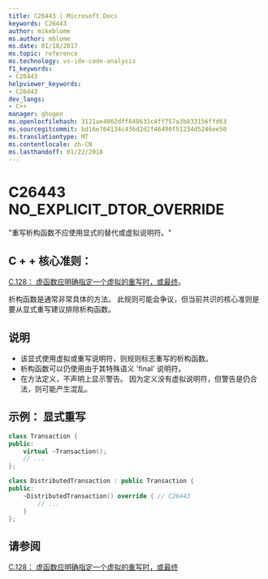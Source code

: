 ```yaml
---
title: C26443 | Microsoft Docs
keywords: C26443
author: mikeblome
ms.author: mblome
ms.date: 01/18/2017
ms.topic: reference
ms.technology: vs-ide-code-analysis
f1_keywords:
- C26443
helpviewer_keywords:
- C26443
dev_langs:
- C++
manager: ghogen
ms.openlocfilehash: 3121ae4062dff848631c4ff757a3b833156ffd63
ms.sourcegitcommit: bd16e764134c436d2d2f46490f51234d5246ee50
ms.translationtype: MT
ms.contentlocale: zh-CN
ms.lasthandoff: 01/22/2018
---
```

# <a name="c26443-noexplicitdtoroverride"></a>C26443 NO_EXPLICIT_DTOR_OVERRIDE

"重写析构函数不应使用显式的替代或虚拟说明符。"

## <a name="c-core-guidelines"></a>C + + 核心准则：

[C.128： 虚函数应明确指定一个虚拟的重写时，或最终](https://github.com/isocpp/CppCoreGuidelines/blob/master/CppCoreGuidelines.md)。

析构函数是通常非常具体的方法。 此规则可能会争议，但当前共识的核心准则是要从显式重写建议排除析构函数。

## <a name="notes"></a>说明

- 该显式使用虚拟或重写说明符，则规则标志重写的析构函数。
- 析构函数可以仍使用由于其特殊语义 'final' 说明符。
- 在方法定义，不声明上显示警告。 因为定义没有虚拟说明符，但警告是仍合法，则可能产生混乱。

## <a name="example-explicit-override"></a>示例： 显式重写

```cpp
class Transaction {
public:
    virtual ~Transaction();
    // ...
};

class DistributedTransaction : public Transaction {
public:
    ~DistributedTransaction() override { // C26443
        // ...
    }
};
```

## <a name="see-also"></a>请参阅

[C.128： 虚函数应明确指定一个虚拟的重写时，或最终](https://github.com/isocpp/CppCoreGuidelines/blob/master/CppCoreGuidelines.md)